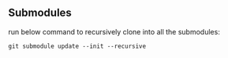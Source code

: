 
## Submodules

run below command to recursively clone into all the submodules:

`git submodule update --init --recursive`